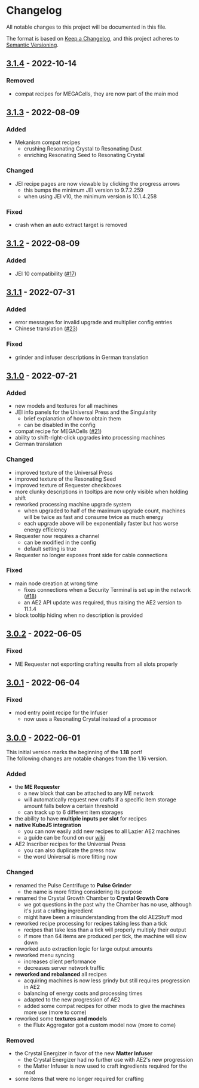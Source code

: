 # Changelog

All notable changes to this project will be documented in this file.

The format is based on [Keep a Changelog],
and this project adheres to [Semantic Versioning].

## [3.1.4] - 2022-10-14

### Removed
- compat recipes for MEGACells, they are now part of the main mod

## [3.1.3] - 2022-08-09

### Added
- Mekanism compat recipes
  - crushing Resonating Crystal to Resonating Dust
  - enriching Resonating Seed to Resonating Crystal

### Changed
- JEI recipe pages are now viewable by clicking the progress arrows
  - this bumps the minimum JEI version to 9.7.2.259
  - when using JEI v10, the minimum version is 10.1.4.258

### Fixed
- crash when an auto extract target is removed

## [3.1.2] - 2022-08-09

### Added
- JEI 10 compatibility ([#17])

<!-- Links -->
[#17]: https://github.com/AlmostReliable/lazierae2-forge/issues/17

## [3.1.1] - 2022-07-31

### Added
- error messages for invalid upgrade and multiplier config entries
- Chinese translation ([#23])

### Fixed
- grinder and infuser descriptions in German translation

<!-- Links -->
[#23]: https://github.com/AlmostReliable/lazierae2-forge/pull/23

## [3.1.0] - 2022-07-21

### Added
- new models and textures for all machines
- JEI info panels for the Universal Press and the Singularity
  - brief explanation of how to obtain them
  - can be disabled in the config
- compat recipe for MEGACells ([#21])
- ability to shift-right-click upgrades into processing machines
- German translation

### Changed
- improved texture of the Universal Press
- improved texture of the Resonating Seed
- improved texture of Requester checkboxes
- more clunky descriptions in tooltips are now only visible when holding shift
- reworked processing machine upgrade system
  - when upgraded to half of the maximum upgrade count, machines will be twice as fast and consume twice as much energy
  - each upgrade above will be exponentially faster but has worse energy efficiency
- Requester now requires a channel
  - can be modified in the config
  - default setting is true
- Requester no longer exposes front side for cable connections

### Fixed
- main node creation at wrong time
  - fixes connections when a Security Terminal is set up in the network ([#18])
  - an AE2 API update was required, thus raising the AE2 version to 11.1.4
- block tooltip hiding when no description is provided

<!-- Links -->
[#18]: https://github.com/AlmostReliable/lazierae2-forge/issues/18
[#21]: https://github.com/AlmostReliable/lazierae2-forge/issues/21

## [3.0.2] - 2022-06-05

### Fixed
- ME Requester not exporting crafting results from all slots properly

## [3.0.1] - 2022-06-04

### Fixed
- mod entry point recipe for the Infuser
  - now uses a Resonating Crystal instead of a processor

## [3.0.0] - 2022-06-01

This initial version marks the beginning of the **1.18** port!<br>
The following changes are notable changes from the 1.16 version.

### Added
- the **ME Requester**
  - a new block that can be attached to any ME network
  - will automatically request new crafts if a specific item storage amount falls below a certain threshold
  - can track up to 6 different item storages
- the ability to have **multiple inputs per slot** for recipes
- **native KubeJS integration**
  - you can now easily add new recipes to all Lazier AE2 machines
  - a guide can be found on our [wiki]
- AE2 Inscriber recipes for the Universal Press
  - you can also duplicate the press now
  - the word Universal is more fitting now

### Changed
- renamed the Pulse Centrifuge to **Pulse Grinder**
  - the name is more fitting considering its purpose
- renamed the Crystal Growth Chamber to **Crystal Growth Core**
  - we got questions in the past why the Chamber has no use, although it's just a crafting ingredient
  - might have been a misunderstanding from the old AE2Stuff mod
- reworked recipe processing for recipes taking less than a tick
  - recipes that take less than a tick will properly multiply their output
  - if more than 64 items are produced per tick, the machine will slow down
- reworked auto extraction logic for large output amounts
- reworked menu syncing
  - increases client performance
  - decreases server network traffic
- **reworked and rebalanced** all recipes
  - acquiring machines is now less grindy but still requires progression in AE2
  - balancing of energy costs and processing times
  - adapted to the new progression of AE2
  - added some compat recipes for other mods to give the machines more use (more to come)
- reworked some **textures and models**
  - the Fluix Aggregator got a custom model now (more to come)

### Removed
- the Crystal Energizer in favor of the new **Matter Infuser**
  - the Crystal Energizer had no further use with AE2's new progression
  - the Matter Infuser is now used to craft ingredients required for the mod
- some items that were no longer required for crafting

<!-- Links -->
[wiki]: https://github.com/AlmostReliable/lazierae2-forge/wiki
[keep a changelog]: https://keepachangelog.com/en/1.0.0/
[semantic versioning]: https://semver.org/spec/v2.0.0.html

<!-- Versions -->
[unreleased]: https://github.com/AlmostReliable/lazierae2-forge/compare/v1.18-3.1.4...HEAD
[3.1.4]: https://github.com/AlmostReliable/lazierae2-forge/releases/tag/v1.18-3.1.2..v1.18-3.1.4
[3.1.3]: https://github.com/AlmostReliable/lazierae2-forge/releases/tag/v1.18-3.1.2..v1.18-3.1.3
[3.1.2]: https://github.com/AlmostReliable/lazierae2-forge/releases/tag/v1.18-3.1.1..v1.18-3.1.2
[3.1.1]: https://github.com/AlmostReliable/lazierae2-forge/releases/tag/v1.18-3.1.0..v1.18-3.1.1
[3.1.0]: https://github.com/AlmostReliable/lazierae2-forge/releases/tag/v1.18-3.0.2-beta..v1.18-3.1.0
[3.0.2]: https://github.com/AlmostReliable/lazierae2-forge/releases/tag/v1.18-3.0.1-beta..v1.18-3.0.2-beta
[3.0.1]: https://github.com/AlmostReliable/lazierae2-forge/releases/tag/v1.18-3.0.0-beta..v1.18-3.0.1-beta
[3.0.0]: https://github.com/AlmostReliable/lazierae2-forge/releases/tag/v1.18-3.0.0-beta
